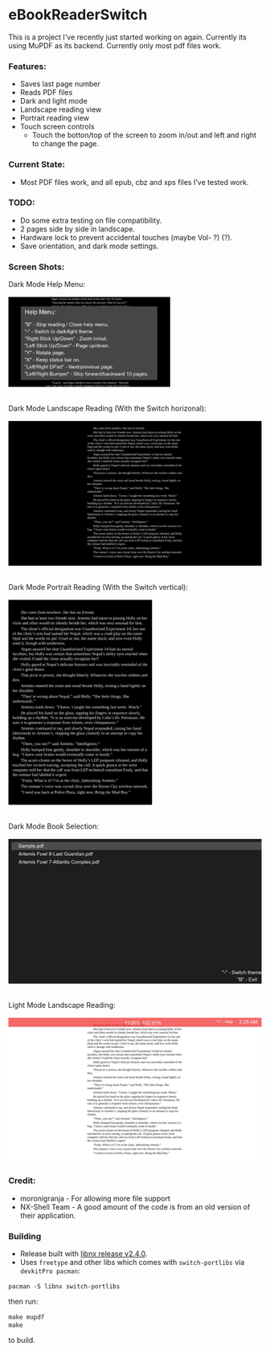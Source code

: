 # eBookReaderSwitch

This is a project I've recently just started working on again. Currently its using MuPDF as its backend. Currently only most pdf files work.

### Features:
* Saves last page number
* Reads PDF files
* Dark and light mode
* Landscape reading view
* Portrait reading view
* Touch screen controls
	* Touch the botton/top of the screen to zoom in/out and left and right to change the page.

### Current State:
* Most PDF files work, and all epub, cbz and xps files I've tested work.

### TODO:
* Do some extra testing on file compatibility.
* 2 pages side by side in landscape.
* Hardware lock to prevent accidental touches (maybe Vol- ?) (?).
* Save orientation, and dark mode settings.

### Screen Shots:

Dark Mode Help Menu:
<br></br>
<img src="screenshots/darkModeHelp.jpg" width="322" height="178.4">
<br></br>

Dark Mode Landscape Reading (With the Switch horizonal):
<br></br>
<img src="screenshots/darkModeLandscape.jpg" width="512" height="288">
<br></br>

Dark Mode Portrait Reading (With the Switch vertical):
<br></br>
<img src="screenshots/darkModePortrait.jpg" width="285.6" height="408.8">
<br></br>

Dark Mode Book Selection:
<br></br>
<img src="screenshots/darkModeSelection.jpg" width="512" height="288">
<br></br>

Light Mode Landscape Reading:
<br></br>
<img src="screenshots/lightModeLandscape.jpg" width="512" height="288">

### Credit:
* moronigranja - For allowing more file support
* NX-Shell Team - A good amount of the code is from an old version of their application.

### Building
* Release built with [libnx release v2.4.0](https://github.com/switchbrew/libnx).
* Uses `freetype` and other libs which comes with `switch-portlibs` via `devkitPro pacman`:
```
pacman -S libnx switch-portlibs
```
then run:
```
make mupdf
make
```
to build.
